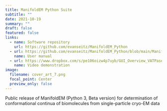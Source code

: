 ```yaml
---
title: ManifoldEM Python Suite
subtitle: ""
date: 2021-10-19
summary: ""
draft: false
featured: false
links:
  - name: Software repository
    url: https://github.com/evanseitz/ManifoldEM_Python
  - url: https://github.com/evanseitz/ManifoldEM_Python/blob/main/ManifoldEM_Manual_Beta.pdf
    name: User manual
  - url: https://www.dropbox.com/s/pe106oizw4p7uyb/GUI_Overview_VATPase.mp4?dl=0
    name: Video demonstration
image:
  filename: cover_art_7.png
  focal_point: Center
  preview_only: false
---
```


Public release of ManifoldEM (Python 3, Beta version) for determination of conformational continua of biomolecules from single-particle cryo-EM data